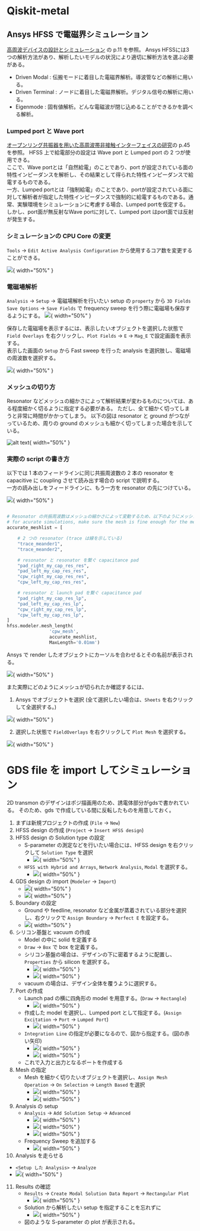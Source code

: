# Qiskit-metal

## Ansys HFSS で電磁界シミュレーション

[高周波デバイスの設計とシミュレーション](http://accwww2.kek.jp/oho/oho08/txt08/02%20yoshida2.080825p.pdf) の p.11 を参照。
Ansys HFSSには3つの解析方法があり、解析したいモデルの状況により適切に解析方法を選ぶ必要がある。　　

- Driven Modal : 伝搬モードに着目した電磁界解析。導波管などの解析に用いる。 
- Driven Terminal : ノードに着目した電磁界解析。デジタル信号の解析に用いる。 
- Eigenmode : 固有値解析。どんな電磁波が閉じ込めることができるかを調べる解析。 

### Lumped port と Wave port

[オープンリング共振器を用いた高周波帯非接触インターフェイスの研究](https://ohnolab.deca.jp/wp-content/lab_data/pdf_a/2011_M_Abe_doc.pdf)の p.45 を参照。
HFSS 上で給電部分の設定は Wave port と Lumped port の 2 つが使用できる。  
ここで、Wave portとは「自然給電」のことであり、port が設定されている面の特性インピーダンスを解析し、その結果として得られた特性インピーダンスで給電するものである。  
一方、Lumped portとは「強制給電」のことであり、portが設定されている面に対して解析者が指定した特性インピーダンスで強制的に給電するものである。通常、実験環境をシミュレーションに考慮する場合、Lumped portを仮定する。  
しかし、port面が無反射なWave portに対して、Lumped port はport面では反射が発生する。  

### シミュレーションの CPU Core の変更

```Tools``` -> ```Edit Active Analysis Configuration``` から使用するコア数を変更することができる。


![](<Screenshot 2024-11-21 at 17.12.16.png>){ width="50%" }

### 電磁場解析

```Analysis``` -> ```Setup``` -> 電磁場解析を行いたい setup の ```property``` から ```3D Fields Save Options``` -> ```Save Fields``` で frequency sweep を行う際に電磁場も保存するようにする。
![](<Screenshot 2024-11-22 at 16.43.41.png>){ width="50%" }

保存した電磁場を表示するには、表示したいオブジェクトを選択した状態で ```Field Overlays``` を右クリックし、```Plot Fields``` -> ```E``` -> ```Mag_E``` で設定画面を表示する。  
表示した画面の ```Setup``` から Fast sweep を行った analysis を選択肢し、電磁場の周波数を選択する。

![](<Screenshot 2024-11-22 at 16.44.20.png>){ width="50%" }

### メッシュの切り方

Resonator などメッシュの細かさによって解析結果が変わるものについては、ある程度細かく切るように指定する必要がある。
ただし、全て細かく切ってしまうと非常に時間がかかってしまう。
以下の図は resonator と ground がつながっているため、周りの ground のメッシュも細かく切ってしまった場合を示している。

![alt text](<Screenshot 2024-11-25 at 18.19.26.png>){ width="50%" }

### 実際の script の書き方

以下では 1 本のフィードラインに同じ共振周波数の 2 本の resonator を capacitive に coupling させて読み出す場合の script で説明する。  
一方の読み出しをフィードラインに、もう一方を resonator の先につけている。

![](<Screenshot 2024-11-21 at 10.32.03.png>){ width="50%" }

```python

# Resonator の共振周波数はメッシュの細かさによって変動するため、以下のようにメッシュを細かくしたいオブジェクトについては指定しておく。
# for acurate simulations, make sure the mesh is fine enough for the meander
accurate_meshlist = [

    # 2 つの resonator (trace は線を示している)
    "trace_meander1",
    "trace_meander2",

    # resonator と resonator を繋ぐ capacitance pad
    "pad_right_my_cap_res_res",
    "pad_left_my_cap_res_res",
    "cpw_right_my_cap_res_res",
    "cpw_left_my_cap_res_res",   

    # resonator と launch pad を繋ぐ capacitance pad
    "pad_right_my_cap_res_lp",
    "pad_left_my_cap_res_lp",
    "cpw_right_my_cap_res_lp",
    "cpw_left_my_cap_res_lp",    
]
hfss.modeler.mesh_length(
                'cpw_mesh',
                accurate_meshlist,
                MaxLength='0.01mm')

```

Ansys で render したオブジェクトにカーソルを合わせるとその名前が表示される。

![](<Screenshot 2024-11-21 at 10.00.45.png>){ width="50%" }

また実際にどのようにメッシュが切られたか確認するには、  
1. Ansys でオブジェクトを選択 (全て選択したい場合は、```Sheets``` を右クリックして全選択する。)

![](<Screenshot 2024-11-21 at 11.11.15.png>){ width="50%" }

2. 選択した状態で ```FieldOverlays``` を右クリックして ```Plot Mesh``` を選択する。

![](<Screenshot 2024-11-21 at 11.13.46.png>){ width="50%" }


# GDS file を import してシミュレーション

2D transmon のデザインはポジ描画用のため、誘電体部分がgdsで書かれている。
そのため、gds で作成している間に反転したものを用意しておく。

1. まずは新規プロジェクトの作成 (```File``` -> ```New```)
2. HFSS design の作成 (```Project``` -> ```Insert HFSS design```)
3. HFSS design の Solution type の設定
   - S-parameter の測定などを行いたい場合には、HFSS design を右クリックして ```Solution Type``` を選択
     - ![](<Screenshot 2024-11-25 at 14.43.43.png>){ width="50%" }
   - ```HFSS with Hybrid and Arrays```, ```Network Analysis```, ```Modal``` を選択する。
     - ![](<Screenshot 2024-11-25 at 14.44.01.png>){ width="50%" }
4. GDS design の import (```Modeler``` -> ```Import```)
   - ![](<Screenshot 2024-11-25 at 17.12.47.png>){ width="50%" }
   - ![](<Screenshot 2024-11-25 at 17.13.35.png>){ width="50%" }
5. Boundary の設定
   - Ground や feedline, resonator など金属が蒸着されている部分を選択し、右クリックで ```Assign Boundary``` -> ```Perfect E``` を設定する。
   - ![](<Screenshot 2024-11-25 at 17.18.03.png>){ width="50%" }
6. シリコン基盤と vacuum の作成
   - Model の中に solid を定義する
   - ```Draw``` -> ```Box``` で box を定義する。
   - シリコン基盤の場合は、デザインの下に密着するように配置し、```Properties``` から silicon を選択する。
     - ![](<Screenshot 2024-11-25 at 17.19.36.png>){ width="50%" }
     - ![](<Screenshot 2024-11-25 at 17.19.08.png>){ width="50%" }
   - vacuum の場合は、デザイン全体を覆うように選択する。
7. Port の作成
   - Launch pad の横に四角形の model を用意する。(```Draw``` -> ```Rectangle```)
     - ![](<Screenshot 2024-11-25 at 17.26.27.png>){ width="50%" }
   - 作成した model を選択し、Lumped port として指定する。(```Assign Excitation``` -> ```Port``` -> ```Lumped Port```)
     - ![](<Screenshot 2024-11-25 at 17.31.09.png>){ width="50%" }
   - ```Integration Line``` の指定が必要になるので、図から指定する。(図の赤い矢印)
     - ![](<Screenshot 2024-11-25 at 17.31.25.png>){ width="50%" }
     - ![](<Screenshot 2024-11-25 at 17.36.54.png>){ width="50%" }
   - これで入力と出力となるポートを作成する
8. Mesh の指定
   - Mesh を細かく切りたいオブジェクトを選択し、```Assign Mesh Operation``` -> ```On Selection``` -> ```Length Based``` を選択
     - ![](<Screenshot 2024-11-25 at 17.44.06.png>){ width="50%" }
     - ![](<Screenshot 2024-11-25 at 17.44.19.png>){ width="50%" }
9. Analysis の setup
   - ```Analysis``` -> ```Add Solution Setup``` -> ```Advanced```
     - ![](<Screenshot 2024-11-25 at 17.45.06.png>){ width="50%" }
     - ![](<Screenshot 2024-11-25 at 17.45.40.png>){ width="50%" }
     - ![](<Screenshot 2024-11-25 at 17.45.46.png>){ width="50%" }
   - Frequency Sweep を追加する
     - ![](<Screenshot 2024-11-25 at 17.46.29.png>){ width="50%" }
10. Analysis を走らせる
   - ```<Setup した Analysis>``` -> ```Analyze``` 
   - ![](<Screenshot 2024-11-25 at 17.46.53.png>){ width="50%" }
11. Results の確認
    - ```Results``` -> ```Create Modal Solution Data Report``` -> ```Rectangular Plot```
      - ![](<Screenshot 2024-11-25 at 17.56.38.png>){ width="50%" }
    - Solution から解析したい setup を指定することを忘れずに
      - ![](<Screenshot 2024-11-25 at 17.57.57.png>){ width="50%" }
    - 図のような S-parameter の plot が表示される。